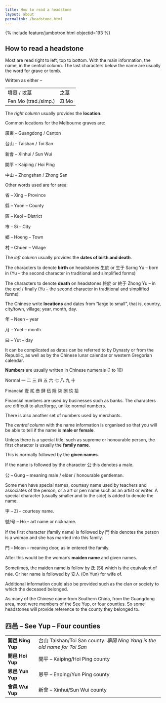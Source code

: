 ```yaml
---
title: How to read a headstone
layout: about
permalink: /headstone.html
---
```


{% include feature/jumbotron.html objectid=193 %}

## How to read a headstone
Most are read right to left, top to bottom. With the main information, the name, in the central column.
The last characters below the name are usually the word for grave or tomb.

Written as either –

|  |  |
| ------ | ------ |
| 墳墓 / 坟墓 | 之墓 |
| Fen Mo (trad./simp.) | Zi Mo|

The *right column* usually provides the **location.**

Common locations for the Melbourne graves are:

廣東 – Guangdong / Canton

台山 – Taishan / Toi San

新會 – Xinhui / Sun Wui

開平 – Kaiping / Hoi Ping

中山 – Zhongshan / Zhong San

Other words used are for area:

省 – Xing – Province

縣 – Yoon – County

區 – Keoi – District

市 – Si – City

鄉 – Hoeng – Town

村 – Chuen – Village

The *left column* usually provides the **dates of birth and death**.

The characters to denote **birth** on headstones
生於 or 生于
Sarng Yu – born in
(Yu – the second character in traditional and simplified forms)

The characters to denote **death** on headstones
終於 or 終于
Zhong Yu – in the end / finally
(Yu – the second character in traditional and simplified forms)

The Chinese write **locations** and dates from “large to small”, that is, country, city/town, village; year, month, day.

年 – Neen – year

月 – Yuet – month

曰 – Yut – day

It can be complicated as dates can be referred to by Dynasty or from the Republic, as well as by the Chinese lunar calendar or western Gregorian calendar.

**Numbers** are usually written in Chinese numerals (1 to 10)

Normal 一 二 三 四 五 六 七 八 九 十

Financial 壹 貳 叁 肆 伍 陸 柒 捌 玖 拾

Financial numbers are used by businesses such as banks. The characters are difficult to alter/forge, unlike normal numbers.

There is also another set of numbers used by merchants.

The *central column* with the name information is organised so that you will be able to tell if the name is **male or female**.

Unless there is a special title, such as supreme or honourable person, the first character is usually the **family name**.

This is normally followed by the **given names**.

If the name is followed by the character 公 this denotes a male.

公 – Gung – meaning male / elder / honourable gentleman.

Some men have special names, courtesy name used by teachers and associates of the person, or a art or pen name such as an artist or writer. A special character (usually smaller and to the side) is added to denote the name.

字 – Zi – courtesy name.

號/号 – Ho – art name or nickname.

If the first character (family name) is followed by 門 this denotes the person is a woman and she has married into this family.

門 – Moon – meaning door, as in entered the family.

After this would be the woman’s **maiden name** and given names.

Sometimes, the maiden name is follow by 氏 (Si) which is the equivalent of née.
Or her name is followed by 安人 (On Yun) for wife of.

Additional information could also be provided such as the clan or society to which the deceased belonged.

As many of the Chinese came from Southern China, from the Guangdong area, most were members of the See Yup, or four counties. So some headstones will provide reference to the county they belonged to.

## 四邑 – See Yup – Four counties

|  |  |
|--|--|
| **開邑 Ning Yup** | 台山 Taishan/Toi San county. *寧陽 Ning Yang is the old name for Toi San*|
| **開邑 Hoi Yup**| 開平 – Kaiping/Hoi Ping county |
| **恩邑 Yun Yup**| 恩平 – Enping/Yun Ping county |
| **會邑 Wui Yup**| 新會 – Xinhui/Sun Wui county |
